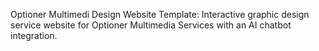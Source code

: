 Optioner Multimedi Design Website Template:
Interactive graphic design service website for Optioner Multimedia Services with an AI chatbot integration.
